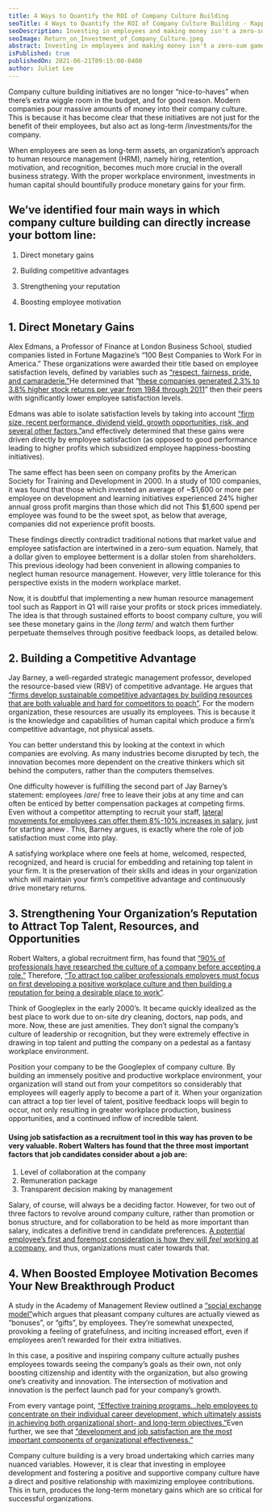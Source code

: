 ```yaml
---
title: 4 Ways to Quantify the ROI of Company Culture Building
seoTitle: 4 Ways to Quantify the ROI of Company Culture Building - Rapport
seoDescription: Investing in employees and making money isn't a zero-sum game. See how cultivating a strong company culture can boost your company's profitability.
seoImage: Return_on_Investment_of_Company_Culture.jpeg
abstract: Investing in employees and making money isn't a zero-sum game. See how cultivating a strong company culture can boost your company's profitability.
isPublished: true
publishedOn: 2021-06-21T09:15:00-0400
author: Juliet Lee
---
```



Company culture building initiatives are no longer “nice-to-haves” when there’s extra wiggle room in the budget, and for good reason. Modern companies pour massive amounts of money into their company culture. This is because it has become clear that these initiatives are not just for the benefit of their employees, but also act as long-term /investments/for the company.

When employees are seen as long-term assets, an organization’s approach to human resource management (HRM), namely hiring, retention, motivation, and recognition, becomes much more crucial in the overall business strategy. With the proper workplace environment, investments in human capital should bountifully produce monetary gains for your firm.


## We’ve identified four main ways in which company culture building can directly increase your bottom line:
1. Direct monetary gains

2. Building competitive advantages

3. Strengthening your reputation

4. Boosting employee motivation


## 1. Direct Monetary Gains

Alex Edmans, a Professor of Finance at London Business School, studied companies listed in Fortune Magazine’s “100 Best Companies to Work For in America.” These organizations were awarded their title based on employee satisfaction levels, defined by variables such as [“respect, fairness, pride, and camaraderie.”](https://hbr.org/2016/03/28-years-of-stock-market-data-shows-a-link-between-employee-satisfaction-and-long-term-value)He determined that “[these companies generated 2.3% to 3.8% higher stock returns per year from 1984 through 2011](https://www.google.com/url?q=https://hbr.org/2016/03/28-years-of-stock-market-data-shows-a-link-between-employee-satisfaction-and-long-term-value&sa=D&source=editors&ust=1622782452534000&usg=AOvVaw2COE_BYyWvSWgQYOUo2i2H)” then their peers with significantly lower employee satisfaction levels.

Edmans was able to isolate satisfaction levels by taking into account  [“firm size, recent performance, dividend yield, growth opportunities, risk, and several other factors,”](https://hbr.org/2016/03/28-years-of-stock-market-data-shows-a-link-between-employee-satisfaction-and-long-term-value)and effectively determined that these gains were driven directly by employee satisfaction (as opposed to good performance leading to higher profits which subsidized employee happiness-boosting initiatives).

The same effect has been seen on company profits by the American Society for Training and Development in 2000. In a study of 100 companies, it was found that those which invested an average of ~$1,600 or more per employee on development and learning initiatives experienced 24% higher annual gross profit margins than those which did not This $1,600 spend per employee was found to be the sweet spot, as below that average, companies did not experience profit boosts.

These findings directly contradict traditional notions that market value and employee satisfaction are intertwined in a zero-sum equation. Namely, that a dollar given to employee betterment is a dollar stolen from shareholders. This previous ideology had been convenient in allowing companies to neglect human resource management. However, very little tolerance for this perspective exists in the modern workplace market.

Now, it is doubtful that implementing a new human resource management tool such as Rapport in Q1 will raise your profits or stock prices immediately. The idea is that through sustained efforts to boost company culture, you will see these monetary gains in the /_long term_/ and watch them further perpetuate themselves through positive feedback loops, as detailed below.



## 2. Building a Competitive Advantage
Jay Barney, a well-regarded strategic management professor, developed the resource-based view (RBV) of competitive advantage. He argues that [“firms develop sustainable competitive advantages by building resources that are both valuable and hard for competitors to poach”](https://www.google.com/url?q=https://www.jstor.org/stable/258317?seq%3D1%23metadata_info_tab_contents&sa=D&source=editors&ust=1623038331096000&usg=AOvVaw0nZiQblUoi5SOiAbJUfgNw). For the modern organization, these resources are usually its employees. This is because it is the knowledge and capabilities of human capital which produce a firm’s competitive advantage, not physical assets.

You can better understand this by looking at the context in which companies are evolving. As many industries become disrupted by tech, the innovation becomes more dependent on the creative thinkers which sit behind the computers, rather than the computers themselves.

One difficulty however is fulfilling the second part of Jay Barney’s statement: employees /_are_/ free to leave their jobs at any time and can often be enticed by better compensation packages at competing firms. Even without a competitor attempting to recruit your staff, [lateral movements for employees can offer them 8%-10% increases in salary](https://www.forbes.com/sites/sarahlandrum/2017/11/10/millennials-arent-afraid-to-change-jobs-and-heres-why/?sh=6e29908419a5), just for starting anew . This, Barney argues, is exactly where the role of job satisfaction must come into play.

A satisfying workplace where one feels at home, welcomed, respected, recognized, and heard is crucial for embedding and retaining top talent in your firm. It is the preservation of their skills and ideas in your organization which will maintain your firm’s competitive advantage and continuously drive monetary returns.

## 3. Strengthening Your Organization’s Reputation to Attract Top Talent, Resources, and Opportunities

Robert Walters, a global recruitment firm, has found that [“90% of professionals have researched the culture of a company before accepting a role.”](https://www.google.com/url?q=https://www.robertwalters.co.uk/content/dam/robert-walters/country/united-kingdom/files/whitepapers/Robert-Walters-Cultural-Fit-Whitepaper.pdf&sa=D&source=editors&ust=1622818713853000&usg=AOvVaw32XCaEoeBMZiGQXH4JGPvX) Therefore, [“To attract top caliber professionals employers must focus on first developing a positive workplace culture and then building a reputation for being a desirable place to work”](https://www.google.com/url?q=https://www.robertwalters.co.uk/content/dam/robert-walters/country/united-kingdom/files/whitepapers/Robert-Walters-Cultural-Fit-Whitepaper.pdf&sa=D&source=editors&ust=1622818713853000&usg=AOvVaw32XCaEoeBMZiGQXH4JGPvX).

Think of Googleplex in the early 2000’s. It became quickly idealized as the best place to work due to on-site dry cleaning, doctors, nap pods, and more. Now, these are just amenities. They don’t signal the company’s culture of leadership or recognition, but they were extremely effective in drawing in top talent and putting the company on a pedestal as a fantasy workplace environment.

Position your company to be the Googleplex of company culture. By building an immensely positive and productive workplace environment, your organization will stand out from your competitors so considerably that employees will eagerly apply to become a part of it. When your organization can attract a top tier level of talent, positive feedback loops will begin to occur, not only resulting in greater workplace production, business opportunities, and a continued inflow of incredible talent.

#### Using job satisfaction as a recruitment tool in this way has proven to be very valuable. Robert Walters has found that the three most important factors that job candidates consider about a job are:

1. Level of collaboration at the company
2. Remuneration package
3. Transparent decision making by management

Salary, of course, will always be a deciding factor. However, for two out of three factors to revolve around company culture, rather than promotion or bonus structure, and for collaboration to be held as more important than salary, indicates a definitive trend in candidate preferences. [A potential employee’s first and foremost consideration is how they will *feel* working at a company,](https://www.google.com/url?q=https://www.robertwalters.co.uk/content/dam/robert-walters/country/united-kingdom/files/whitepapers/Robert-Walters-Cultural-Fit-Whitepaper.pdf&sa=D&source=editors&ust=1622825702309000&usg=AOvVaw22uOjUo60aLo6mhQR8L0mt) and thus, organizations must cater towards that.

## 4. When Boosted Employee Motivation Becomes Your New Breakthrough Product
A study in the Academy of Management Review outlined a [“social exchange model”](https://www.jstor.org/stable/257604?seq=1)which argues that pleasant company cultures are actually viewed as “bonuses”, or “gifts”, by employees. They’re somewhat unexpected, provoking a feeling of gratefulness, and inciting increased effort, even if employees aren’t rewarded for their extra initiatives.

In this case, a positive and inspiring company culture actually pushes employees towards seeing the company’s goals as their own, not only boosting citizenship and identity with the organization, but also growing one’s creativity and innovation. The intersection of motivation and innovation is the perfect launch pad for your company’s growth.

From every vantage point, [“Effective training programs…help employees to concentrate on their individual career development, which ultimately assists in achieving both organizational short- and long-term objectives.”](https://www.google.com/url?q=https://pdfs.semanticscholar.org/c608/3e3a2004131a1b306b35f14f6ccd15bf131d.pdf&sa=D&source=editors&ust=1622814258228000&usg=AOvVaw1Z_ovF1bgy0_luX_suPNkA)Even further, we see that [“development and job satisfaction are the most important components of organizational effectiveness.”](https://www.jstor.org/stable/257604?seq=1)

Company culture building is a very broad undertaking which carries many nuanced variables. However, it is clear that investing in employee development and fostering a positive and supportive company culture have a direct and positive relationship with maximizing employee contributions. This in turn, produces the long-term monetary gains which are so critical for successful organizations.

